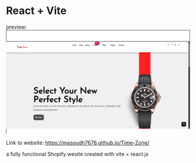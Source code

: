 # React + Vite
preview:  
![Time-Zone](https://github.com/masoudh7676/Time-Zone/blob/master/Screenshot%20(155).png?raw=true)
  
Link to website: https://masoudh7676.github.io/Time-Zone/
   
a fully functional Shopify wesite created with vite + react.js    
